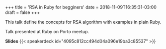 +++
title = 'RSA in Ruby for begginers'
date = 2018-11-09T16:35:31-03:00
draft = false
+++

This talk define the concepts for RSA algorithm with examples in plain Ruby.

Talk presented at Ruby on Porto meetup.

**Slides**
{{< speakerdeck id="4095c812cc494d04a096e19ba3c85537" >}}
